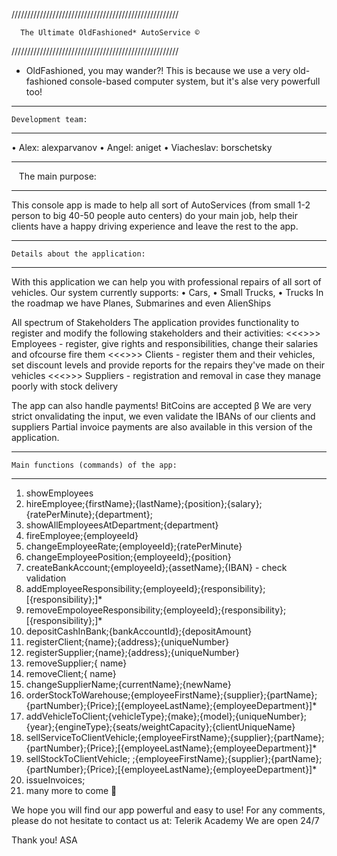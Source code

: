/////////////////////////////////////////////////////

      The Ultimate OldFashioned* AutoService ©

/////////////////////////////////////////////////////

* OldFashioned, you may wander?! This is because we use a very old-fashioned console-based computer system, but it's alse very powerfull too!


_________________________________________

    Development team:
_________________________________________
•	Alex: alexparvanov
•	Angel: aniget
•	Viacheslav: borschetsky


_________________________________________

    The main purpose:
_________________________________________


This console app is made to help all sort of AutoServices (from small 1-2 person to big 40-50 people auto centers) do your main job, 
help their clients have a happy driving experience and leave the rest to the app.

_________________________________________

    Details about the application:
_________________________________________

With this application we can help you with professional repairs of all sort of vehicles. Our system currently supports:
•	Cars, 
•	Small Trucks, 
•	Trucks
In the roadmap we have Planes, Submarines and even AlienShips


  All spectrum of Stakeholders
The application provides functionality to register and modify the following stakeholders and their activities:
<<<>>> Employees - register, give rights and responsibilities, change their salaries and ofcourse fire them
<<<>>> Clients - register them and their vehicles, set discount levels and provide reports for the repairs they've made on their vehicles
<<<>>> Suppliers - registration and removal in case they manage poorly with stock delivery

  The app can also handle payments!
BitCoins are accepted β 
We are very strict onvalidating the input, we even validate the IBANs of our clients and suppliers
Partial invoice payments are also available in this version of the application. 

_____________________________________________

    Main functions (commands) of the app:
_____________________________________________

1.	showEmployees
2.	hireEmployee;{firstName};{lastName};{position};{salary};{ratePerMinute};{department};
3.	showAllEmployeesAtDepartment;{department}
4.	fireEmployee;{employeeId}
5.	changeEmployeeRate;{employeeId};{ratePerMinute}
6.	changeEmployeePosition;{employeeId};{position}
7.	createBankAccount;{employeeId};{assetName};{IBAN} - check validation
8.	addEmployeeResponsibility;{employeeId};{responsibility};[{responsibility};]*
9.	removeEmpoloyeeResponsibility;{employeeId};{responsibility};[{responsibility};]*
10.	depositCashInBank;{bankAccountId};{depositAmount}
11.	registerClient;{name};{address};{uniqueNumber}
12.	registerSupplier;{name};{address};{uniqueNumber}
13.	removeSupplier;{ name}
14.	removeClient;{ name}
15.	changeSupplierName;{currentName};{newName}
16.	orderStockToWarehouse;{employeeFirstName};{supplier};{partName};{partNumber};{Price};[{employeeLastName};{employeeDepartment}]*
17.	addVehicleToClient;{vehicleType};{make};{model};{uniqueNumber};{year};{engineType};{seats/weightCapacity};{clientUniqueName}
18.	sellServiceToClientVehicle;{employeeFirstName};{supplier};{partName};{partNumber};{Price};[{employeeLastName};{employeeDepartment}]*
19.	sellStockToClientVehicle; ;{employeeFirstName};{supplier};{partName};{partNumber};{Price};[{employeeLastName};{employeeDepartment}]*
20.	issueInvoices;
21.	many more to come 

We hope you will find our app powerful and easy to use!
For any comments, please do not hesitate to contact us at:
Telerik Academy 
We are open 24/7

Thank you!
ASA
